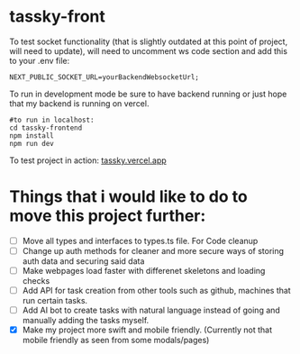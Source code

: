 # tassky-front
To test socket functionality (that is slightly outdated at this point of project, will need to update), will need to uncomment ws code section and add this to your .env file:
```
NEXT_PUBLIC_SOCKET_URL=yourBackendWebsocketUrl;
```

To run in development mode be sure to have backend running or just hope that my backend is running on vercel.
```
#to run in localhost:
cd tassky-frontend
npm install
npm run dev
```

To test project in action:
[tassky.vercel.app](https://tassky.vercel.app/)

# Things that i would like to do to move this project further:
- [ ] Move all types and interfaces to types.ts file. For Code cleanup
- [ ] Change up auth methods for cleaner and more secure ways of storing auth data and securing said data
- [ ] Make webpages load faster with differenet skeletons and loading checks
- [ ] Add API for task creation from other tools such as github, machines that run certain tasks.
- [ ] Add AI bot to create tasks with natural language instead of going and manually adding the tasks myself.
- [x] Make my project more swift and mobile friendly. (Currently not that mobile friendly as seen from some modals/pages)
